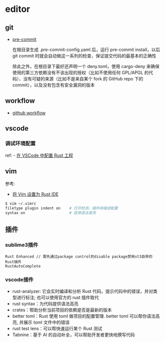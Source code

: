 # editor


## git
- [pre-commit](https://github.com/tyrchen/geektime-rust/blob/master/.pre-commit-config.yaml)

	在根目录生成 .pre-commit-config.yaml 后，运行 pre-commit install，以后 git commit 时就会自动做这一系列的检查，保证提交代码的最基本的正确性

	除此之外，在根目录下最好还声明一个 deny.toml，使用 cargo-deny 来确保使用的第三方依赖没有不该出现的授权（比如不使用任何 GPL/APGL 的代码）、没有可疑的来源（比如不是来自某个 fork 的 GitHub repo 下的 commit），以及没有包含有安全漏洞的版本

## workflow
- [github workflow](https://github.com/tyrchen/geektime-rust/blob/master/.github/workflows/build.yml)

## vscode
### 调试环境配置
ref:
	- [在 VSCode 中配置 Rust 工程](https://www.runoob.com/rust/cargo-tutorial.html)

## vim
参考:
- [将 Vim 设置为 Rust IDE](https://linux.cn/article-12530-1.html)

```bash
$ vim ~/.vimrc
filetype plugin indent on    # 打开检测、插件和缩进配置
syntax on                    # 启用语法高亮
```

## 插件
### sublime3插件
```
Rust Enhanced // 需先通过package control的disable package禁用st3自带的Rust插件
RustAutoComplete
```

### vscode插件
- rust-analyzer: 它会实时编译和分析 Rust 代码，提示代码中的错误，并对类型进行标注; 也可以使用官方的 rust 插件取代
- rust syntax：为代码提供语法高亮
- crates：帮助分析当前项目的依赖是否是最新的版本
- better toml：Rust 使用 toml 做项目的配置管理. better toml 可以帮你语法高亮, 并展示 toml 文件中的错误
- rust test lens：可以帮快速运行某个 Rust 测试
- Tabnine：基于 AI 的自动补全，可以帮助开发者更快地撰写代码